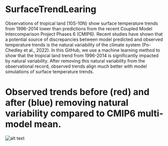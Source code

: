# SurfaceTrendLearing
Observations of tropical land (10S-10N) show surface temperature trends from 1996-2014 lower than predictions from the recent Coupled Model Intercomparison Project Phases 6 (CMIP6). Recent studies have shown that a potential source of discrepancies between model predicted and observed temperature trends is the natural variability of the climate system (Po-Chedley et al., 2022). In this GitHub, we use a machine learning method to show that the tropical land trend from 1996-2014 is significantly impacted by natural variability. After removing this natural variability from the observational record, observed trends align much better with model simulations of surface temperature trends.

# Observed trends before (red) and after (blue) removing natural variability compared to CMIP6 multi-model mean.
![alt text](https://github.com/AodhanSweeney/SurfaceTrendLearing/FileCreators/Obs_vs_CMIP6.png)

